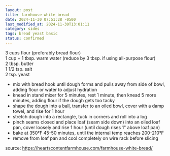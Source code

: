 ```yaml
---
layout: post
title: farmhouse white bread
date: 2024-11-30 07:51:28 -0500
last_modified_at: 2024-11-30T13:01:11
category: sides
tags: bread yeast basic
status: confirmed
---
```


3 cups flour (preferably bread flour)  
1 cup + 1 tbsp. warm water (reduce by 3 tbsp. if using all-purpose flour)  
2 tbsp. butter  
1 1/2 tsp. salt  
2 tsp. yeast  
* mix with bread hook until dough forms and pulls away from side of bowl, adding
  flour or water to adjust hydration  
* knead in stand mixer for 5 minutes, rest 1 minute, then knead 5 more minutes,
  adding flour if the dough gets too tacky
* shape the dough into a ball, transfer to an oiled bowl, cover with a damp towel,
  and rise for 1 hour
* stretch dough into a rectangle, tuck in corners and roll into a log
* pinch seams closed and place loaf (seam side down) into an oiled loaf pan, cover
  loosely and rise 1 hour (until dough rises 1" above loaf pan)
* bake at 350°F 45-50 minutes, until the internal temp reaches 200-210°F
* remove from loaf pan and cool completely on wire rack before slicing

source: <https://heartscontentfarmhouse.com/farmhouse-white-bread/>
